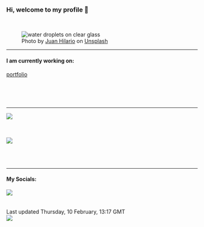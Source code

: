 <h3>Hi, welcome to my profile 👋</h3>

<br />
<figure>
  <img
    src="https://images.unsplash.com/photo-1598374461665-8ec1a26d7bd8?crop=entropy&cs=tinysrgb&fit=max&fm=jpg&ixid=MnwyNzQ3MDB8MHwxfHJhbmRvbXx8fHx8fHx8fDE2NDQ0OTU2NzU&ixlib=rb-1.2.1&q=80&w=1080&auto=format"
    alt="water droplets on clear glass" 
  />
  <figcaption>Photo by <a
    href="https://unsplash.com/@juandre?utm_source=Profile%20readme&utm_medium=referral">Juan Hilario</a> on <a
    href="https://unsplash.com/?utm_source=Profile%20readme&utm_medium=referral">Unsplash</a></figcaption>
</figure>


<hr />
<h4>I am currently working on:</h4>
<a href="https://github.com/ShaneLucy/portfolio">portfolio</a>

<br /><br /><br />

<hr />
<img
  src="https://github-readme-stats.vercel.app/api?username=shanelucy&show_icons=true&theme=calm"
/>
<br /><br /><br />

<img 
  src="https://github-readme-stats.vercel.app/api/top-langs/?username=shanelucy&theme=calm"
/>
<br /><br /><br /><br />
<hr />
<h4>My Socials:</h4>
<a href="https://uk.linkedin.com/in/shane-lucy-4735b616a">
  <img
    src="https://img.shields.io/badge/linkedin%20-%230077B5.svg?&style=for-the-badge&logo=linkedin&logoColor=white"
  />
</a>
<br /><br /><br />
Last updated Thursday, 10 February, 13:17 GMT
<br />
<img
  src="https://github.com/ShaneLucy/ShaneLucy/workflows/README%20build/badge.svg"
/>
